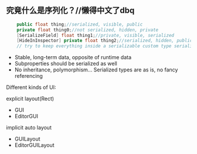 ## 究竟什么是序列化？//懒得中文了dbq
```c#
    public float thing;//serialized, visible, public 
    private float thing0;//not serialized, hidden, private
    [SerializeField] float thing1;//private, visible, serialized
    [HideInInspector] private float thing2;//serialized, hidden, public
    // try to keep everything inside a serializable custom type serialized 
```

- Stable, long-term data, opposite of runtime data
- Subproperties should be serialized as well
- No inheritance, polymorphism... Serialized types are as is, no fancy referencing

Different kinds of UI:

explicit layout(Rect)
- GUI
- EditorGUI

implicit auto layout
- GUILayout
- EditorGUILayout
